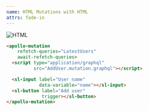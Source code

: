 ```yaml
---
name: HTML Mutations with HTML
attrs: fade-in
---
```


<img slot="end-start" alt="HTML" src="/_merged_assets/brand-logos/html5.svg"/>

```html
<apollo-mutation
    refetch-queries="LatestUsers"
    await-refetch-queries>
  <script type="application/graphql"
          src="AddUser.mutation.graphql"></script>

  <sl-input label="User name"
            data-variable="name"></sl-input>
  <sl-button label="Add user"
             trigger></sl-button>
</apollo-mutation>
```
